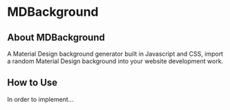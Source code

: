 # MDBackground
## About MDBackground
A Material Design background generator built in Javascript and CSS, import a random Material Design background into your website development work.
## How to Use
In order to implement...
